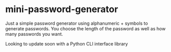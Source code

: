 # mini-password-generator


Just a simple password generator using alphanumeric + symbols to generate passwords. You choose the length of the password
as well as how many passwords you want.

Looking to update soon with a Python CLI interface library
